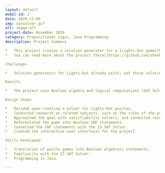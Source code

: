 ```yaml
---
layout: default
modal-id: 2
date: 2020-11-09
img: satsolver.gif
alt: image-alt
project-date: November 2020
category: Propositional Logic, Java Programming
description: Project Summary

*   This project creates a solution generator for a [Lights-Out game](https://en.wikipedia.org/wiki/Lights_Out_(game)) of any square size by Boolean satisfiability using the Java Z3 SAT Solver Library.
*   You can read more about the project [here](https://github.com/shen02/CS2800Project).

Challenges

*   Solution generators for Lights-Out already exist; yet those solutions are found using linear algebraic methods. 

Results

*   The project uses Boolean algebra and logical computations (SAT Solver) to solve the puzzles, instead. 

Design Steps

*   Decided upon creating a solver for Lights-Out puzzles.
*   Conducted research on related subjects, such as the rules of the puzzle and the pre-existing solver methods.
*   Approached the goal with satisfiability solvers, and conducted research accordingly.
*   Reformulated the game into Boolean CNF statements.
*   Connected the CNF statements with the Z3 SAT Solver.
*   Created the interactive user interfaces for the project.

Skills Developed

*   Translation of puzzle games into Boolean algebraic statements.
*   Familiarity with the Z3 SAT Solver.
*   Programming in Java.

---
```

